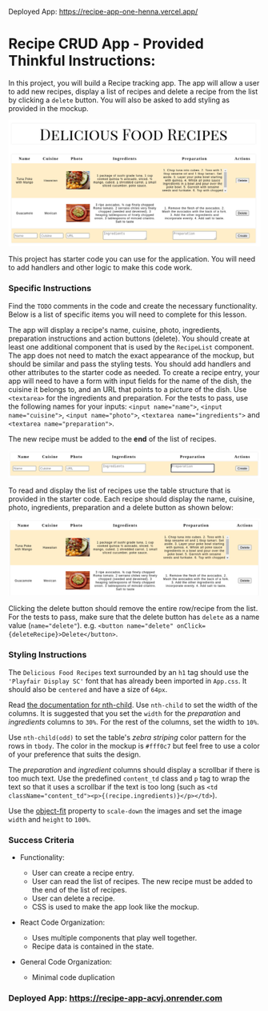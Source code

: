 Deployed App: https://recipe-app-one-henna.vercel.app/

# Recipe CRUD App - Provided Thinkful Instructions:
In this project, you will build a Recipe tracking app. The app will allow a user to add new recipes, display a list of recipes and delete a recipe from the list by clicking a `delete` button. You will also be asked to add styling as provided in the mockup.

![Recipe app](https://github.com/gabrielsanchez/erddiagram/blob/main/deliciousfoods.png?raw=true)

This project has starter code you can use for the application. You will need to add handlers and other logic to make this code work.

### Specific Instructions
Find the `TODO` comments in the code and create the necessary functionality. Below is a list of specific items you will need to complete for this lesson.

The app will display a recipe's name, cuisine, photo, ingredients, preparation instructions and action buttons (delete).
You should create at least one additional component that is used by the `RecipeList` component.
The app does not need to match the exact appearance of the mockup, but should be similar and pass the styling tests.
You should add handlers and other attributes to the starter code as needed.
To create a recipe entry, your app will need to have a form with input fields for the name of the dish, the cuisine it belongs to, and an URL that points to a picture of the dish. Use `<textarea>` for the ingredients and preparation. For the tests to pass, use the following names for your inputs: `<input name="name">`, `<input name="cuisine">`, `<input name="photo">`, `<textarea name="ingredients">` and `<textarea name="preparation">`.

The new recipe must be added to the **end** of the list of recipes.

![Create a recipe ](https://github.com/gabrielsanchez/erddiagram/blob/main/create-recipe.png?raw=true)

To read and display the list of recipes use the table structure that is provided in the starter code. Each recipe should display the name, cuisine, photo, ingredients, preparation and a delete button as shown below:

![Recipe list](https://github.com/gabrielsanchez/erddiagram/blob/main/recipeapplist.png?raw=true)

Clicking the delete button should remove the entire row/recipe from the list. For the tests to pass, make sure that the delete button has `delete` as a name value (`name="delete"`). e.g. `<button name="delete" onClick={deleteRecipe}>Delete</button>`.

### Styling Instructions
The `Delicious Food Recipes` text surrounded by an `h1` tag should use the `'Playfair Display SC'` font that has already been imported in `App.css`. It should also be `centered` and have a size of `64px`.

Read [the documentation for nth-child](https://developer.mozilla.org/en-US/docs/Web/CSS/:nth-child). Use `nth-child` to set the width of the columns. It is suggested that you set the `width` for the _preparation_ and _ingredients_ columns to `30%`. For the rest of the columns, set the width to `10%`.

Use `nth-child(odd)` to set the table's _zebra striping_ color pattern for the rows in `tbody`. The color in the mockup is `#fff0c7` but feel free to use a color of your preference that suits the design.

The _preparation_ and _ingredient_ columns should display a scrollbar if there is too much text. Use the predefined `content_td` class and `p` tag to wrap the text so that it uses a scrollbar if the text is too long (such as `<td className="content_td"><p>{(recipe.ingredients)}</p></td>`).

Use the [object-fit](https://developer.mozilla.org/en-US/docs/Web/CSS/object-fit) property to `scale-down` the images and set the image `width` and `height` to `100%`.

### Success Criteria
- Functionality:
  - User can create a recipe entry.
  - User can read the list of recipes. The new recipe must be added to the end of the list of recipes.
  - User can delete a recipe.
  - CSS is used to make the app look like the mockup.

- React Code Organization:
  - Uses multiple components that play well together.
  - Recipe data is contained in the state.

- General Code Organization:
  - Minimal code duplication

### Deployed App: https://recipe-app-acvj.onrender.com
